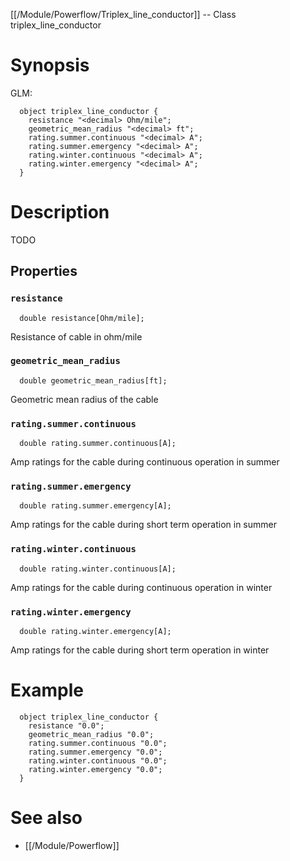 [[/Module/Powerflow/Triplex_line_conductor]] -- Class triplex_line_conductor

# Synopsis

GLM:

~~~
  object triplex_line_conductor {
    resistance "<decimal> Ohm/mile";
    geometric_mean_radius "<decimal> ft";
    rating.summer.continuous "<decimal> A";
    rating.summer.emergency "<decimal> A";
    rating.winter.continuous "<decimal> A";
    rating.winter.emergency "<decimal> A";
  }
~~~

# Description

TODO

## Properties

### `resistance`

~~~
  double resistance[Ohm/mile];
~~~

Resistance of cable in ohm/mile

### `geometric_mean_radius`

~~~
  double geometric_mean_radius[ft];
~~~

Geometric mean radius of the cable

### `rating.summer.continuous`

~~~
  double rating.summer.continuous[A];
~~~

Amp ratings for the cable during continuous operation in summer

### `rating.summer.emergency`

~~~
  double rating.summer.emergency[A];
~~~

Amp ratings for the cable during short term operation in summer

### `rating.winter.continuous`

~~~
  double rating.winter.continuous[A];
~~~

Amp ratings for the cable during continuous operation in winter

### `rating.winter.emergency`

~~~
  double rating.winter.emergency[A];
~~~

Amp ratings for the cable during short term operation in winter

# Example

~~~
  object triplex_line_conductor {
    resistance "0.0";
    geometric_mean_radius "0.0";
    rating.summer.continuous "0.0";
    rating.summer.emergency "0.0";
    rating.winter.continuous "0.0";
    rating.winter.emergency "0.0";
  }
~~~

# See also

* [[/Module/Powerflow]]

